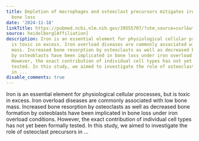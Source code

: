 ```yaml
---
title: Depletion of macrophages and osteoclast precursors mitigates iron overload-mediated
  bone loss
date: '2024-11-18'
linkTitle: https://pubmed.ncbi.nlm.nih.gov/39555707/?utm_source=curl&utm_medium=rss&utm_campaign=pubmed-2&utm_content=1FakS-2QOkCT8HsMOQP1bCRQ4YzyumYOmxmF0moLsQ3dFB1E9V&fc=20220326224207&ff=20241118172049&v=2.18.0.post9+e462414
source: heidelberg[Affiliation]
description: Iron is an essential element for physiological cellular processes, but
  is toxic in excess. Iron overload diseases are commonly associated with low bone
  mass. Increased bone resorption by osteoclasts as well as decreased bone formation
  by osteoblasts have been implicated in bone loss under iron overload conditions.
  However, the exact contribution of individual cell types has not yet been formally
  tested. In this study, we aimed to investigate the role of osteoclast precursors
  in ...
disable_comments: true
---
```

Iron is an essential element for physiological cellular processes, but is toxic in excess. Iron overload diseases are commonly associated with low bone mass. Increased bone resorption by osteoclasts as well as decreased bone formation by osteoblasts have been implicated in bone loss under iron overload conditions. However, the exact contribution of individual cell types has not yet been formally tested. In this study, we aimed to investigate the role of osteoclast precursors in ...